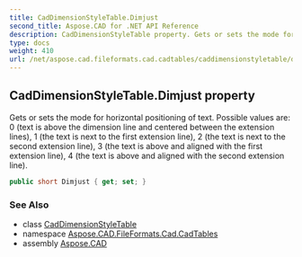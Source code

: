 ```yaml
---
title: CadDimensionStyleTable.Dimjust
second_title: Aspose.CAD for .NET API Reference
description: CadDimensionStyleTable property. Gets or sets the mode for horizontal positioning of text. Possible values are 0 text is above the dimension line and centered between the extension lines 1 the text is next to the first extension line 2 the text is next to the second extension line 3 the text is above and aligned with the first extension line 4 the text is above and aligned with the second extension line
type: docs
weight: 410
url: /net/aspose.cad.fileformats.cad.cadtables/caddimensionstyletable/dimjust/
---
```

## CadDimensionStyleTable.Dimjust property

Gets or sets the mode for horizontal positioning of text. Possible values are: 0 (text is above the dimension line and centered between the extension lines), 1 (the text is next to the first extension line), 2 (the text is next to the second extension line), 3 (the text is above and aligned with the first extension line), 4 (the text is above and aligned with the second extension line).

```csharp
public short Dimjust { get; set; }
```

### See Also

* class [CadDimensionStyleTable](../)
* namespace [Aspose.CAD.FileFormats.Cad.CadTables](../../../aspose.cad.fileformats.cad.cadtables/)
* assembly [Aspose.CAD](../../../)


